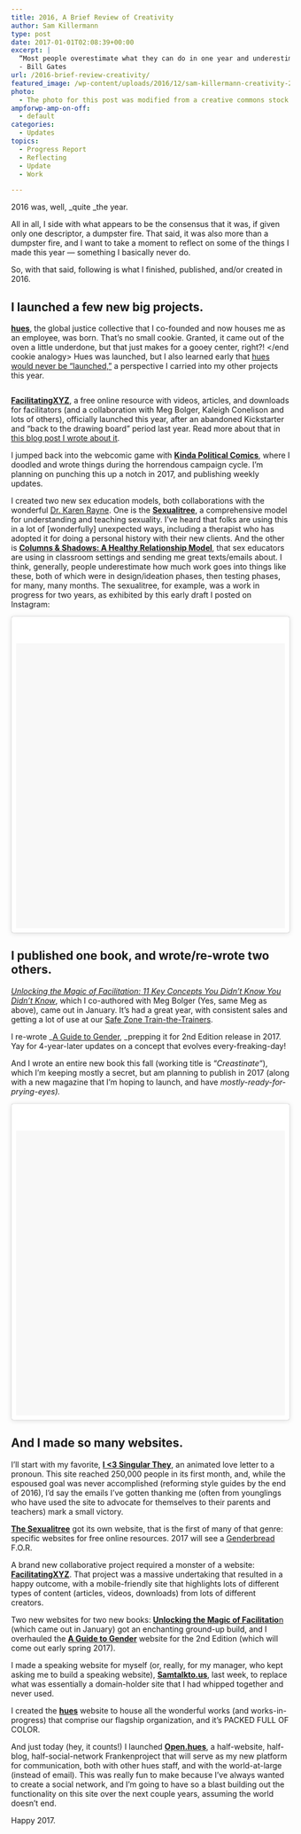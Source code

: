 ```yaml
---
title: 2016, A Brief Review of Creativity
author: Sam Killermann
type: post
date: 2017-01-01T02:08:39+00:00
excerpt: |
  “Most people overestimate what they can do in one year and underestimate what they can do in ten years.”
  - Bill Gates
url: /2016-brief-review-creativity/
featured_image: /wp-content/uploads/2016/12/sam-killermann-creativity-2016-year-in-review.jpg
photo:
  - The photo for this post was modified from a creative commons stock image.
ampforwp-amp-on-off:
  - default
categories:
  - Updates
topics:
  - Progress Report
  - Reflecting
  - Update
  - Work

---
```

2016 was, well, _quite _the year.

All in all, I side with what appears to be the consensus that it was, if given only one descriptor, a dumpster fire. That said, it was also more than a dumpster fire, and I want to take a moment to reflect on some of the things I made this year &#8212; something I basically never do.

So, with that said, following is what I finished, published, and/or created in 2016.

<!--more-->

## I launched a few new big projects.

[**hues**][1], the global justice collective that I co-founded and now houses me as an employee, was born. That&#8217;s no small cookie. Granted, it came out of the oven a little underdone, but that just makes for a gooey center, right?! </end cookie analogy> Hues was launched, but I also learned early that [hues would never be &#8220;launched,&#8221;][2] a perspective I carried into my other projects this year.

<div class="wp-block-image">
  <figure class="alignright"><a href="http://facilitating.xyz"><img data-src="//wp-content/uploads/2015/10/facxyz-social-card-300x158.png" alt="" class="wp-image-876 lazy-load" srcset="/wp-content/uploads/2015/10/facxyz-social-card-300x158.png 300w, /wp-content/uploads/2015/10/facxyz-social-card-768x404.png 768w, /wp-content/uploads/2015/10/facxyz-social-card-1024x539.png 1024w, /wp-content/uploads/2015/10/facxyz-social-card.png 1200w" sizes="(max-width: 300px) 100vw, 300px" /></a></figure>
</div>

**[FacilitatingXYZ][3]**, a free online resource with videos, articles, and downloads for facilitators (and a collaboration with Meg Bolger, Kaleigh Conelison and lots of others), officially launched this year, after an abandoned Kickstarter and &#8220;back to the drawing board&#8221; period last year. Read more about that in [this blog post I wrote about it][4].

I jumped back into the webcomic game with **[Kinda Political Comics][5]**, where I doodled and wrote things during the horrendous campaign cycle. I&#8217;m planning on punching this up a notch in 2017, and publishing weekly updates.

I created two new sex education models, both collaborations with the wonderful [Dr. Karen Rayne][6]. One is the **[Sexualitree][7]**, a comprehensive model for understanding and teaching sexuality. I&#8217;ve heard that folks are using this in a lot of [wonderfully] unexpected ways, including a therapist who has adopted it for doing a personal history with their new clients. And the other is **[Columns & Shadows: A Healthy Relationship Model][8]**, that sex educators are using in classroom settings and sending me great texts/emails about. I think, generally, people underestimate how much work goes into things like these, both of which were in design/ideation phases, then testing phases, for many, many months. The sexualitree, for example, was a work in progress for two years, as exhibited by this early draft I posted on Instagram:

<blockquote class="instagram-media" style="background: #FFF; border: 0; border-radius: 3px; box-shadow: 0 0 1px 0 rgba(0,0,0,0.5),0 1px 10px 0 rgba(0,0,0,0.15); margin: 1px; max-width: 658px; padding: 0; width: calc(100% - 2px);" data-instgrm-captioned="" data-instgrm-version="7">
  <div style="padding: 8px;">
    <div style="background: #F8F8F8; line-height: 0; margin-top: 40px; padding: 50.0% 0; text-align: center; width: 100%;">
       
    </div>
    
    <p style="margin: 8px 0 0 0; padding: 0 4px;">
      <a style="color: #000; font-family: Arial,sans-serif; font-size: 14px; font-style: normal; font-weight: normal; line-height: 17px; text-decoration: none; word-wrap: break-word;" href="https://www.instagram.com/p/nGJIZJFHgd/" target="_blank" rel="noopener">New model I&#8217;m working on. Whenever I say &#8220;back to the drawing board&#8221; this is the drawing board to which I&#8217;m back.</a>
    </p>
    
    <p style="color: #c9c8cd; font-family: Arial,sans-serif; font-size: 14px; line-height: 17px; margin-bottom: 0; margin-top: 8px; overflow: hidden; padding: 8px 0 7px; text-align: center; text-overflow: ellipsis; white-space: nowrap;">
      A photo posted by Sam Killermann (@killermann) on <time style="font-family: Arial,sans-serif; font-size: 14px; line-height: 17px;" datetime="2014-04-22T14:46:37+00:00">Apr 22, 2014 at 7:46am PDT</time>
    </p>
  </div>
</blockquote>



## I published one book, and wrote/re-wrote two others.

_[Unlocking the Magic of Facilitation: 11 Key Concepts You Didn&#8217;t Know You Didn&#8217;t Know][9]_, which I co-authored with Meg Bolger (Yes, same Meg as above), came out in January. It&#8217;s had a great year, with consistent sales and getting a lot of use at our [Safe Zone Train-the-Trainers][10].

I re-wrote _[A Guide to Gender][11], _prepping it for 2nd Edition release in 2017. Yay for 4-year-later updates on a concept that evolves every-freaking-day!

And I wrote an entire new book this fall (working title is &#8220;_Creastinate_&#8220;), which I&#8217;m keeping mostly a secret, but am planning to publish in 2017 (along with a new magazine that I&#8217;m hoping to launch, and have _mostly-ready-for-prying-eyes)._

<blockquote class="instagram-media" style="background: #FFF; border: 0; border-radius: 3px; box-shadow: 0 0 1px 0 rgba(0,0,0,0.5),0 1px 10px 0 rgba(0,0,0,0.15); margin: 1px; max-width: 658px; padding: 0; width: calc(100% - 2px);" data-instgrm-captioned="" data-instgrm-version="7">
  <div style="padding: 8px;">
    <div style="background: #F8F8F8; line-height: 0; margin-top: 40px; padding: 50.0% 0; text-align: center; width: 100%;">
       
    </div>
    
    <p style="margin: 8px 0 0 0; padding: 0 4px;">
      <a style="color: #000; font-family: Arial,sans-serif; font-size: 14px; font-style: normal; font-weight: normal; line-height: 17px; text-decoration: none; word-wrap: break-word;" href="https://www.instagram.com/p/BBGuQOVFHmR/" target="_blank" rel="noopener">The day my book about facilitation came out and I spent the day training facilitators instead of celebrating the new book and then I realized I was exactly celebrating the new book.</a>
    </p>
    
    <p style="color: #c9c8cd; font-family: Arial,sans-serif; font-size: 14px; line-height: 17px; margin-bottom: 0; margin-top: 8px; overflow: hidden; padding: 8px 0 7px; text-align: center; text-overflow: ellipsis; white-space: nowrap;">
      A photo posted by Sam Killermann (@killermann) on <time style="font-family: Arial,sans-serif; font-size: 14px; line-height: 17px;" datetime="2016-01-29T01:47:15+00:00">Jan 28, 2016 at 5:47pm PST</time>
    </p>
  </div>
</blockquote>



## And I made so many websites.

I&#8217;ll start with my favorite, **[I <3 Singular They][12]**, an animated love letter to a pronoun. This site reached 250,000 people in its first month, and, while the espoused goal was never accomplished (reforming style guides by the end of 2016), I&#8217;d say the emails I&#8217;ve gotten thanking me (often from younglings who have used the site to advocate for themselves to their parents and teachers) mark a small victory.

**[The Sexualitree][13]** got its own website, that is the first of many of that genre: specific websites for free online resources. 2017 will see a [Genderbread][14] F.O.R.

A brand new collaborative project required a monster of a website: [**FacilitatingXYZ**][3]. That project was a massive undertaking that resulted in a happy outcome, with a mobile-friendly site that highlights lots of different types of content (articles, videos, downloads) from lots of different creators.

Two new websites for two new books: [**Unlocking the Magic of Facilitatio**n][9] (which came out in January) got an enchanting ground-up build, and I overhauled the **[A Guide to Gender][11]** website for the 2nd Edition (which will come out early spring 2017).

I made a speaking website for myself (or, really, for my manager, who kept asking me to build a speaking website), **[Samtalkto.us][15]**, last week, to replace what was essentially a domain-holder site that I had whipped together and never used.

I created the **[hues][1]** website to house all the wonderful works (and works-in-progress) that comprise our flagship organization, and it&#8217;s PACKED FULL OF COLOR.

And just today (hey, it counts!) I launched [**Open.hues**][16], a half-website, half-blog, half-social-network Frankenproject that will serve as my new platform for communication, both with other hues staff, and with the world-at-large (instead of email). This was really fun to make because I&#8217;ve always wanted to create a social network, and I&#8217;m going to have so a blast building out the functionality on this site over the next couple years, assuming the world doesn&#8217;t end.

Happy 2017.

 [1]: http://hues.xyz
 [2]: https://medium.com/hues-advisory-briefing/failure-to-launch-reframing-new-initiatives-1050eae3aae0#.c74hizolr
 [3]: http://facilitating.xyz
 [4]: /why-im-so-excited-about-facilitatingxyz/
 [5]: http://medium.com/kinda-political
 [6]: http://karenrayne.com
 [7]: http://itspronouncedmetrosexual.com/2016/05/sexualitree-model-of-comprehensive-sexuality/
 [8]: http://itspronouncedmetrosexual.com/2016/11/rest-columns-shadows-healthy-relationship-model/
 [9]: http://facilitationmagic.com
 [10]: http://thesafezoneproject.com/services/train-the-trainers/
 [11]: http://guidetogender.com
 [12]: http://iheartsingularthey.com
 [13]: http://sexualtiree.org
 [14]: http://itspronouncedmetrosexual.com/genderbread-person
 [15]: https://samtalkto.us
 [16]: http://open.hues.xyz